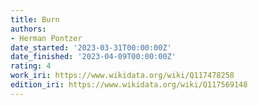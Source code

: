 ```yaml
---
title: Burn
authors:
- Herman Pontzer
date_started: '2023-03-31T00:00:00Z'
date_finished: '2023-04-09T00:00:00Z'
rating: 4
work_iri: https://www.wikidata.org/wiki/Q117478258
edition_iri: https://www.wikidata.org/wiki/Q117569148
---
```


